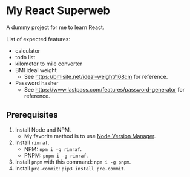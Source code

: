 # My React Superweb

A dummy project for me to learn React.

List of expected features:
- calculator
- todo list
- kilometer to mile converter
- BMI ideal weight
    - See https://bmisite.net/ideal-weight/168cm for reference.
- Password hasher
    - See https://www.lastpass.com/features/password-generator for reference.

## Prerequisites

1) Install Node and NPM.
    - My favorite method is to use [Node Version Manager](https://github.com/nvm-sh/nvm).
2) Install `rimraf`.
    - NPM: `npm i -g rimraf`.
    - PNPM: `pnpm i -g rimraf`.
3) Install `pnpm` with this command: `npm i -g pnpm`.
4) Install `pre-commit`: `pip3 install pre-commit`.
